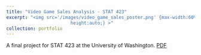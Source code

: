 ```yaml
---
title: "Video Game Sales Analysis - STAT 423"
excerpt: "<img src='/images/video_game_sales_poster.png' {max-width:60%; 
                        height:auto;} >"
collection: portfolio
---
```

A final project for STAT 423 at the University of Washington.
[PDF](http://anhm1n.github.io/files/video_game_sales_poster.pdf)

